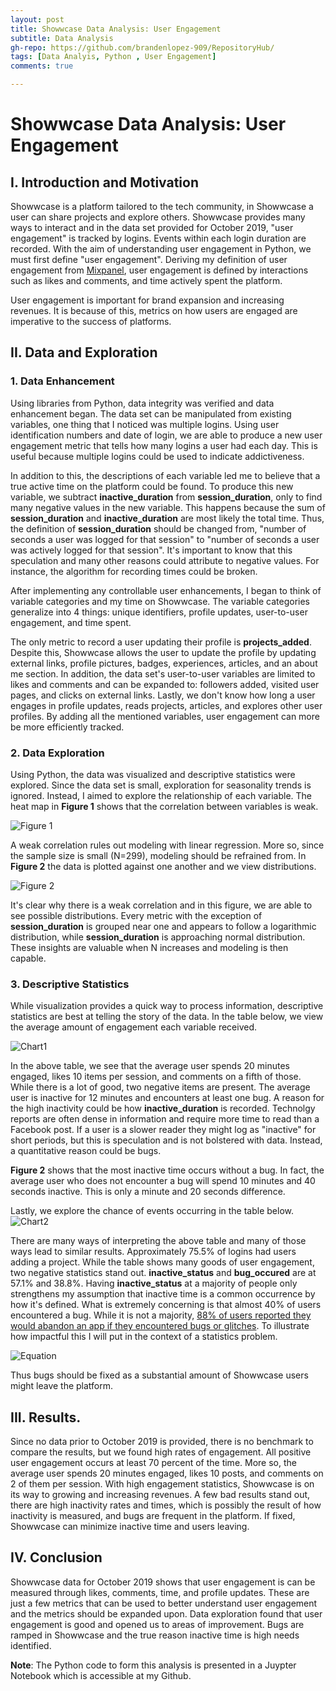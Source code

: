 ```yaml
---
layout: post
title: Showwcase Data Analysis: User Engagement
subtitle: Data Analysis
gh-repo: https://github.com/brandenlopez-909/RepositoryHub/
tags: [Data Analyis, Python , User Engagement]
comments: true

---
```

# Showwcase Data Analysis: User Engagement

## I. Introduction and Motivation
Showwcase is a platform tailored to the tech community, in Showwcase a user can share projects and explore others. Showwcase provides many ways to interact and in the data set provided for October 2019, "user engagement" is tracked by logins. Events within each login duration are recorded. With the aim of understanding user engagement in Python, we must first define "user engagement". Deriving my definition of user engagement from [Mixpanel](https://mixpanel.com/topics/what-is-user-engagement/), user engagement is defined by interactions such as likes and comments, and time actively spent the platform.

User engagement is important for brand expansion and increasing revenues. It is because of this, metrics on how users are engaged are imperative to the success of platforms.  

## II. Data and Exploration 

### 1. Data Enhancement
Using libraries from Python, data integrity was verified and data enhancement began. The data set can be manipulated from existing variables, one thing that I noticed was multiple logins. Using user identification numbers and date of login, we are able to produce a new user engagement metric that tells how many logins a user had each day. This is useful because multiple logins could be used to indicate addictiveness. 

In addition to this, the descriptions of each variable led me to believe that a true active time on the platform could be found. To produce this new variable, we subtract  **inactive_duration** from **session_duration**, only to find many negative values in the new variable. This happens because the sum of **session_duration** and **inactive_duration** are most likely the total time. Thus, the definition of **session_duration** should be changed from, "number of seconds a user was logged for that session" to "number of seconds a user was actively logged for that session". It's important to know that this speculation and many other reasons could attribute to negative values. For instance, the algorithm for recording times could be broken. 

After implementing any controllable user enhancements, I began to think of variable categories and my time on Showwcase. The variable categories generalize into 4 things: unique identifiers, profile updates, user-to-user engagement, and time spent. 

The only metric to record a user updating their profile is **projects_added**. Despite this, Showwcase allows the user to update the profile by updating external links, profile pictures, badges, experiences, articles, and an about me section. In addition, the data set's user-to-user variables are limited to likes and comments and can be expanded to: followers added, visited user pages, and clicks on external links. Lastly, we don't know how long a user engages in profile updates, reads projects, articles, and explores other user profiles. By adding all the mentioned variables, user engagement can more be more efficiently tracked. 

### 2. Data Exploration 
Using Python, the data was visualized and descriptive statistics were explored. Since the data set is small, exploration for seasonality trends is ignored. Instead, I aimed to explore the relationship of each variable. The heat map in **Figure 1** shows that the correlation between variables is weak. 

![Figure 1](/assets/img/Showwcase/HeatMap.png)


A weak correlation rules out modeling with linear regression. More so, since the sample size is small (N=299), modeling should be refrained from. In **Figure 2** the data is plotted against one another and we view distributions. 

![Figure 2](/assets/img/Showwcase/Figure2.png)

It's clear why there is a weak correlation and in this figure, we are able to see possible distributions. Every metric with the exception of **session_duration** is grouped near one and appears to follow a logarithmic distribution, while **session_duration** is approaching normal distribution. These insights are valuable when N increases and modeling is then capable. 

### 3. Descriptive Statistics 
While visualization provides a quick way to process information, descriptive statistics are best at telling the story of the data. In the table below, we view the average amount of engagement each variable received.

![Chart1](/assets/img/Showwcase/Chart1.png)

In the above table, we see that the average user spends 20 minutes engaged, likes 10 items per session, and comments on a fifth of those. While there is a lot of good, two negative items are present. The average user is inactive for 12 minutes and encounters at least one bug. A reason for the high inactivity could be how **inactive_duration** is recorded. Technolgy reports are often dense in information and require more time to read than a Facebook post. If a user is a slower reader they might log as "inactive" for short periods, but this is speculation and is not bolstered with data. Instead, a quantitative reason could be bugs. 

**Figure 2** shows that the most inactive time occurs without a bug. In fact, the average user who does not encounter a bug will spend 10 minutes and 40 seconds inactive. This is only a minute and 20 seconds difference. 

Lastly, we explore the chance of events occurring in the table below. 
![Chart2](/assets/img/Showwcase/Chart2.png)


There are many ways of interpreting the above table and many of those ways lead to similar results. Approximately 75.5\% of logins had users adding a project. While the table shows many goods of user engagement, two negative statistics stand out. **inactive_status** and **bug_occured** are at 57.1\% and 38.8\%. Having **inactive_status** at a majority of people only strengthens my assumption that inactive time is a common occurrence by how it's defined. What is extremely concerning is that almost 40\% of users encountered a bug. While it is not a majority, [88% of users reported they would abandon an app if they encountered bugs or glitches](https://www.applause.com/blog/app-abandonment-bug-testing#:~:text=A%20survey%20of%20over%201%2C000,least%20one%20bug%20every%20day.). To illustrate how impactful this I will put in the context of a statistics problem. 

![Equation](/assets/img/Showwcase/Equation.PNG)

Thus bugs should be fixed as a substantial amount of Showwcase users might leave the platform. 

## III. Results. 

Since no data prior to October 2019 is provided, there is no benchmark to compare the results, but we found high rates of engagement. All positive user engagement occurs at least 70 percent of the time. More so, the average user spends 20 minutes engaged, likes 10 posts, and comments on 2 of them per session. With high engagement statistics, Showwcase is on its way to growing and increasing revenues. A few bad results stand out, there are high inactivity rates and times, which is possibly the result of how inactivity is measured, and bugs are frequent in the platform. If fixed, Showwcase can minimize inactive time and users leaving. 

## IV. Conclusion
Showwcase data for October 2019 shows that user engagement is can be measured through likes, comments, time, and profile updates. These are just a few metrics that can be used to better understand user engagement and the metrics should be expanded upon. Data exploration found that user engagement is good and opened us to areas of improvement. Bugs are ramped in Showwcase and the true reason inactive time is high needs identified. 

**Note**: The Python code to form this analysis is presented in a Juypter Notebook which is accessible at my Github. 
